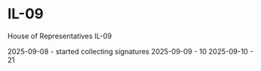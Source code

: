 # IL-09
House of Representatives IL-09

2025-09-08 - started collecting signatures
2025-09-09 - 10
2025-09-10 - 21
